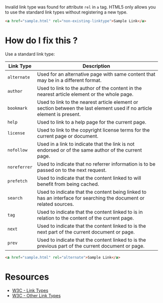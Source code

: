 Invalid link type was found for attribute `rel` in `a` tag. HTML5 only allows you to use the standard link types without registering a new type.

```html
<a href="sample.html" rel="non-existing-linktype">Sample Link</a>
```

# How do I fix this ?

Use a standard link type:

| Link Type | Description |
| --- | --- |
| `alternate` | Used for an alternative page with same content that may be in a different format. |
| `author` | Used to link to the author of the content in the nearest article element or the whole page. |
| `bookmark` | Used to link to the nearest article element or section between the last element used if no article element is present. |
| `help` | Used to link to a help page for the current page. |
| `license` | Used to link to the copyright license terms for the current page or document. |
| `nofollow` | Used in a link to indicate that the link is not endorsed or of the same author of the current page. |
| `noreferrer` | Used to indicate that no referrer information is to be passed on to the next request. |
| `prefetch` | Used to indicate that the content linked to will benefit from being cached. |
| `search` | Used to indicate that the content being linked to has an interface for searching the document or related sources. |
| `tag` | Used to indicate that the content linked to is in relation to the content of the current page. |
| `next` | Used to indicate that the content linked to is the next part of the current document or page. |
| `prev` | Used to indicate that the content linked to is the previous part of the current document or page. |

```html
<a href="sample.html" rel="alternate">Sample Link</a>
```

# Resources

* [W3C - Link Types](https://www.w3.org/TR/html5/links.html#linkTypes)
* [W3C - Other Link Types](https://www.w3.org/TR/html5/links.html#other-link-types)
